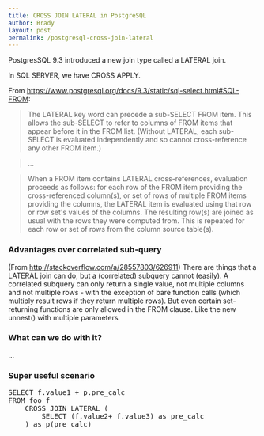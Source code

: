 ```yaml
---
title: CROSS JOIN LATERAL in PostgreSQL
author: Brady
layout: post
permalink: /postgresql-cross-join-lateral
---
```


PostgresSQL 9.3 introduced a new join type called a LATERAL join.

In SQL SERVER, we have CROSS APPLY.


From https://www.postgresql.org/docs/9.3/static/sql-select.html#SQL-FROM:

<blockquote>
The LATERAL key word can precede a sub-SELECT FROM item. This allows the sub-SELECT to refer to columns of FROM items that appear before it in the FROM list. (Without LATERAL, each sub-SELECT is evaluated independently and so cannot cross-reference any other FROM item.)
</blockquote>

<blockquote>
...
</blockquote>

<blockquote>
When a FROM item contains LATERAL cross-references, evaluation proceeds as follows: for each row of the FROM item providing the cross-referenced column(s), or set of rows of multiple FROM items providing the columns, the LATERAL item is evaluated using that row or row set's values of the columns. The resulting row(s) are joined as usual with the rows they were computed from. This is repeated for each row or set of rows from the column source table(s).
</blockquote>

### Advantages over correlated sub-query

(From http://stackoverflow.com/a/28557803/626911)
There are things that a LATERAL join can do, but a (correlated) subquery cannot (easily). A correlated subquery can only return a single value, not multiple columns and not multiple rows - with the exception of bare function calls (which multiply result rows if they return multiple rows). But even certain set-returning functions are only allowed in the FROM clause. Like the new unnest() with multiple parameters

### What can we do with it?

...

### Super useful scenario

<pre>
SELECT f.value1 + p.pre_calc
FROM foo f
    CROSS JOIN LATERAL (
        SELECT (f.value2+ f.value3) as pre_calc
    ) as p(pre_calc)
</pre>
